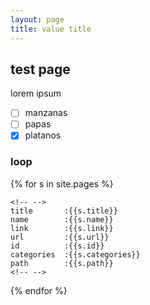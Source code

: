 ```yaml
---
layout: page
title: value title
---
```


## test page 

lorem ipsum

- [ ] manzanas
- [ ] papas
- [x] platanos

### loop
{% for s in site.pages %}

    <!-- -->
    title       :{{s.title}}
    name        :{{s.name}}
    link        :{{s.link}}
    url         :{{s.url}}
    id          :{{s.id}}
    categories  :{{s.categories}}
    path        :{{s.path}}
    <!-- -->

{% endfor %}
